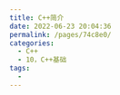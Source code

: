 ```yaml
---
title: C++简介
date: 2022-06-23 20:04:36
permalink: /pages/74c8e0/
categories:
  - C++
  - 10，C++基础
tags:
  - 
---
```

